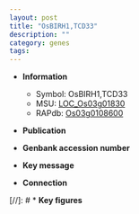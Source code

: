 ```yaml
---
layout: post
title: "OsBIRH1,TCD33"
description: ""
category: genes
tags: 
---
```


* **Information**  
    + Symbol: OsBIRH1,TCD33  
    + MSU: [LOC_Os03g01830](http://rice.uga.edu/cgi-bin/ORF_infopage.cgi?orf=LOC_Os03g01830)  
    + RAPdb: [Os03g0108600](http://rapdb.dna.affrc.go.jp/viewer/gbrowse_details/irgsp1?name=Os03g0108600)  

* **Publication**  

* **Genbank accession number**  

* **Key message**  

* **Connection**  

[//]: # * **Key figures**  


